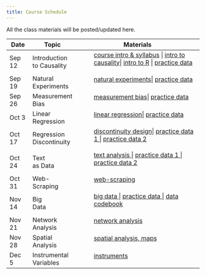```yaml
---
title: Course Schedule
---
```

<p>
All the class materials will be posted/updated here.
</p>

<div>
  <table class="table table-striped table-hover">
    <thead>
      <tr>
        <th>Date</th>
        <th>Topic</th>
        <th>Materials</th>
              </tr>
    </thead>
    <tbody>
      <tr>
        <td>Sep 12</td>
        <td>Introduction <br>
         to Causality</td>
        <td>
          <dl>
          <dd><a href="../materials/01_intro.html" target=_blank>course intro & syllabus</a> | <a href="../materials/02_causality.html" target=_blank>intro to causality</a>| <a href="../materials/01_intro_R.html" target=_blank>intro to R</a> | <a href="../materials/data/rosca.csv" target=_blank> practice data</a>
          </dd>
          </dl>
        </td>
      </tr>
      <tr>
        <td>Sep 19</td>
        <td>Natural <br>
         Experiments</td>
        <td>
          <dl>
          <dd><a href="../materials/03_obs_data.html" target=_blank>natural experiments</a>| <a href="../materials/data/hprice.csv" target=_blank> practice data</a>
          </dd>
          </dl>
        </td>
      </tr>
      <tr>
        <td>Sep 26</td>
        <td>Measurement <br>
         Bias</td>
        <td>
          <dl>
          <dd><a href="../materials/04_measurement.html" target=_blank>measurement bias</a>| <a href="../materials/data/vignettes.csv" target=_blank> practice data</a>
          </dd>
          </dl>
        </td>
      </tr>
      <tr>
        <td>Oct 3</td>
        <td>Linear  <br>
         Regression</td>
        <td>
          <dl>
          <dd><a href="../materials/05_regression.html" target=_blank>linear regression</a>| <a href="../materials/data/social.csv" target=_blank> practice data</a>
          </dd>
          </dl>
        </td>
      </tr>
      <tr>
        <td>Oct 17</td>
        <td>Regression  <br>
         Discontinuity </td>
        <td>
          <dl>
          <dd><a href="../materials/06_discontinuity_design.html" target=_blank>discontinuity design</a>| <a href="../materials/data/MPs.csv" target=_blank> practice data 1 </a>| <a href="../materials/data/transfer.csv" target=_blank> practice data 2 </a>
          </dd>
          </dl>
        </td>
      </tr>
      <tr>
        <td>Oct 24</td>
        <td>Text  <br>
         as Data </td>
        <td>
          <dl>
          <dd><a href="../materials/07_text_as_data.html" target=_blank> text analysis </a>| <a href="../materials/data/example1.zip" target=_blank> practice data 1 </a>| <a href="../materials/data/example2.zip" target=_blank> practice data 2 </a>
          </dd>
          </dl>
        </td>
      </tr>
      <tr>
        <td>Oct 31</td>
        <td>Web-  <br>
         Scraping </td>
        <td>
          <dl>
          <dd><a href="../materials/08_webscraping.html" target=_blank> web-scraping </a>
          </dd>
          </dl>
        </td>
      </tr>
      <tr>
        <td>Nov 14</td>
        <td>Big  <br>
         Data </td>
        <td>
          <dl>
          <dd><a href="../materials/09_bigdata.html" target=_blank> big data </a>| <a href="../materials/data/GTD_data_small.csv" target=_blank> practice data </a>| <a href="../materials/data/GTD Codebook.pdf" target=_blank> data codebook </a>
          </dd>
          </dl>
        </td>
      </tr>
      <tr>
        <td>Nov 21</td>
        <td>Network <br>
         Analysis </td>
        <td>
          <dl>
          <dd><a href="../materials/10_networks.html" target=_blank> network analysis </a>
          </dd>
          </dl>
        </td>
      </tr>
      <tr>
        <td>Nov 28</td>
        <td>Spatial <br>
         Analysis </td>
        <td>
          <dl>
          <dd><a href="../materials/11_maps.html" target=_blank> spatial analysis, maps </a>
          </dd>
          </dl>
        </td>
      </tr>
      <tr>
        <td>Dec 5</td>
        <td>Instrumental  <br>
         Variables </td>
        <td>
          <dl>
          <dd><a href="../materials/12_instruments.html" target=_blank> instruments </a>
          </dd>
          </dl>
        </td>
      </tr>
    </tbody>
  </table>
</div>
